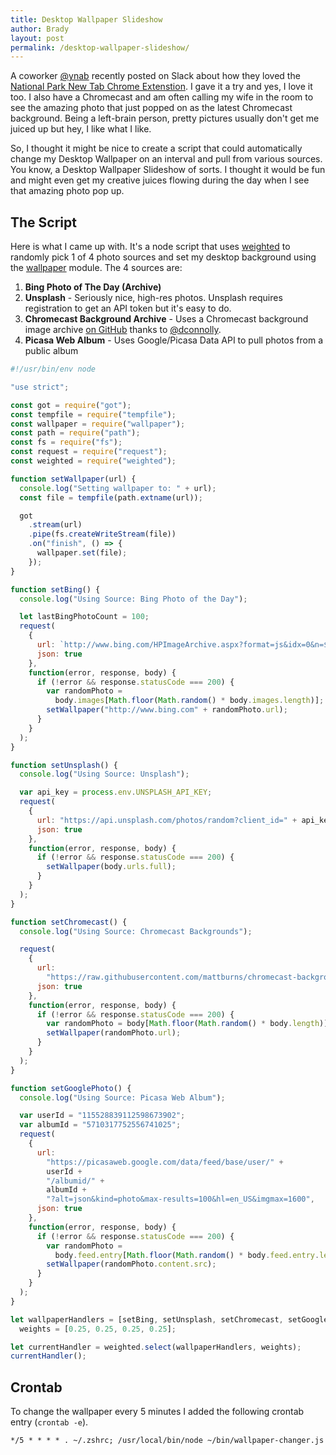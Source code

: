 ```yaml
---
title: Desktop Wallpaper Slideshow
author: Brady
layout: post
permalink: /desktop-wallpaper-slideshow/
---
```


A coworker [@ynab](https://twitter.com/ynab) recently posted on Slack about how they loved the [National Park New Tab Chrome Extenstion](https://chrome.google.com/webstore/detail/national-park-new-tab/kbhpocomjebacaaofccpbkaglnhnghee). I gave it a try and yes, I love it too. I also have a Chromecast and am often calling my wife in the room to see the amazing photo that just popped on as the latest Chromecast background. Being a left-brain person, pretty pictures usually don't get me juiced up but hey, I like what I like.

So, I thought it might be nice to create a script that could automatically change my Desktop Wallpaper on an interval and pull from various sources. You know, a Desktop Wallpaper Slideshow of sorts. I thought it would be fun and might even get my creative juices flowing during the day when I see that amazing photo pop up.

## The Script

Here is what I came up with. It's a node script that uses [weighted](https://www.npmjs.com/package/weighted) to randomly pick 1 of 4 photo sources and set my desktop background using the [wallpaper](https://www.npmjs.com/package/wallpaper) module. The 4 sources are:

1. **Bing Photo of The Day (Archive)**
2. **Unsplash** - Seriously nice, high-res photos. Unsplash requires registration to get an API token but it's easy to do.
3. **Chromecast Background Archive** - Uses a Chromecast background image archive [on GitHub](https://github.com/dconnolly/chromecast-backgrounds) thanks to [@dconnolly](https://github.com/dconnolly).
4. **Picasa Web Album** - Uses Google/Picasa Data API to pull photos from a public album

```js
#!/usr/bin/env node

"use strict";

const got = require("got");
const tempfile = require("tempfile");
const wallpaper = require("wallpaper");
const path = require("path");
const fs = require("fs");
const request = require("request");
const weighted = require("weighted");

function setWallpaper(url) {
  console.log("Setting wallpaper to: " + url);
  const file = tempfile(path.extname(url));

  got
    .stream(url)
    .pipe(fs.createWriteStream(file))
    .on("finish", () => {
      wallpaper.set(file);
    });
}

function setBing() {
  console.log("Using Source: Bing Photo of the Day");

  let lastBingPhotoCount = 100;
  request(
    {
      url: `http://www.bing.com/HPImageArchive.aspx?format=js&idx=0&n=${lastBingPhotoCount}&mkt=en-US`,
      json: true
    },
    function(error, response, body) {
      if (!error && response.statusCode === 200) {
        var randomPhoto =
          body.images[Math.floor(Math.random() * body.images.length)];
        setWallpaper("http://www.bing.com" + randomPhoto.url);
      }
    }
  );
}

function setUnsplash() {
  console.log("Using Source: Unsplash");

  var api_key = process.env.UNSPLASH_API_KEY;
  request(
    {
      url: "https://api.unsplash.com/photos/random?client_id=" + api_key,
      json: true
    },
    function(error, response, body) {
      if (!error && response.statusCode === 200) {
        setWallpaper(body.urls.full);
      }
    }
  );
}

function setChromecast() {
  console.log("Using Source: Chromecast Backgrounds");

  request(
    {
      url:
        "https://raw.githubusercontent.com/mattburns/chromecast-backgrounds/master/backgrounds.json",
      json: true
    },
    function(error, response, body) {
      if (!error && response.statusCode === 200) {
        var randomPhoto = body[Math.floor(Math.random() * body.length)];
        setWallpaper(randomPhoto.url);
      }
    }
  );
}

function setGooglePhoto() {
  console.log("Using Source: Picasa Web Album");

  var userId = "115528839112598673902";
  var albumId = "5710317752556741025";
  request(
    {
      url:
        "https://picasaweb.google.com/data/feed/base/user/" +
        userId +
        "/albumid/" +
        albumId +
        "?alt=json&kind=photo&max-results=100&hl=en_US&imgmax=1600",
      json: true
    },
    function(error, response, body) {
      if (!error && response.statusCode === 200) {
        var randomPhoto =
          body.feed.entry[Math.floor(Math.random() * body.feed.entry.length)];
        setWallpaper(randomPhoto.content.src);
      }
    }
  );
}

let wallpaperHandlers = [setBing, setUnsplash, setChromecast, setGooglePhoto],
  weights = [0.25, 0.25, 0.25, 0.25];

let currentHandler = weighted.select(wallpaperHandlers, weights);
currentHandler();
```

## Crontab

To change the wallpaper every 5 minutes I added the following crontab entry (`crontab -e`).

```shell
*/5 * * * * . ~/.zshrc; /usr/local/bin/node ~/bin/wallpaper-changer.js
```
